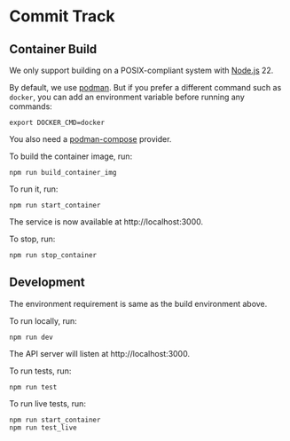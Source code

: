 # Commit Track

## Container Build

We only support building on a POSIX-compliant system with [Node.js][] 22.

By default, we use [podman][]. But if you prefer a different command such as
`docker`, you can add an environment variable before running any commands:

    export DOCKER_CMD=docker

You also need a [podman-compose][] provider.

To build the container image, run:

    npm run build_container_img

To run it, run:

    npm run start_container

The service is now available at http://localhost:3000.

To stop, run:

    npm run stop_container

## Development

The environment requirement is same as the build environment above.

To run locally, run:

    npm run dev

The API server will listen at http://localhost:3000.

To run tests, run:

    npm run test

To run live tests, run:

    npm run start_container
    npm run test_live

[Node.js]: https://nodejs.org/
[podman]: https://podman.io/
[podman-compose]: https://docs.podman.io/en/latest/markdown/podman-compose.1.html
